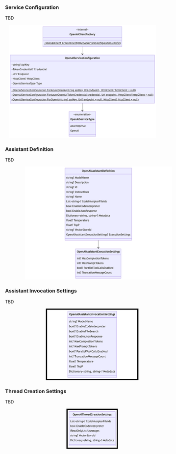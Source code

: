 

### Service Configuration

TBD

<p align="center">
<kbd><img src="diagrams/assistant-serviceconfig.png"  style="width: 360pt;"></kbd>
</p>

### Assistant Definition

TBD

<p align="center">
<kbd><img src="diagrams/assistant-definition.png"  style="width: 360pt; margin-left: 48pt; border: 3 solid red;"></kbd>
</p>

### Assistant Invocation Settings

TBD

<p align="center">
<kbd><img src="diagrams/assistant-invocationsettings.png" style="width: 220pt; margin-left: 48pt; border: 3pt solid black"></kbd>
</p>


### Thread Creation Settings

TBD

<p align="center">
<kbd><img src="diagrams/assistant-threadcreationsettings.png" style="width: 120pt; margin-left: 48pt; border: 3pt solid black"></kbd>
</p>


